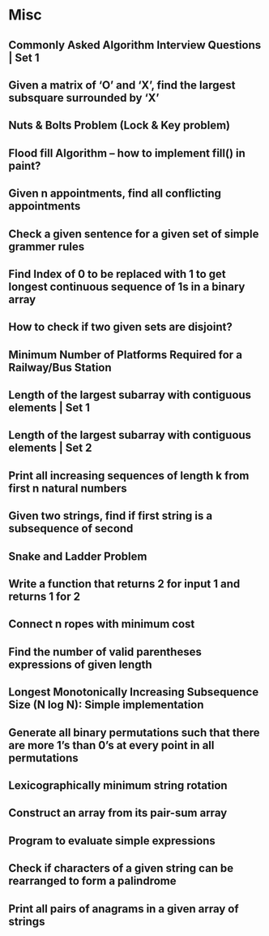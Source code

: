 # Misc

## Commonly Asked Algorithm Interview Questions | Set 1
## Given a matrix of ‘O’ and ‘X’, find the largest subsquare surrounded by ‘X’
## Nuts & Bolts Problem (Lock & Key problem)
## Flood fill Algorithm – how to implement fill() in paint?
## Given n appointments, find all conflicting appointments
## Check a given sentence for a given set of simple grammer rules
## Find Index of 0 to be replaced with 1 to get longest continuous sequence of 1s in a binary array
## How to check if two given sets are disjoint?
## Minimum Number of Platforms Required for a Railway/Bus Station
## Length of the largest subarray with contiguous elements | Set 1
## Length of the largest subarray with contiguous elements | Set 2
## Print all increasing sequences of length k from first n natural numbers
## Given two strings, find if first string is a subsequence of second
## Snake and Ladder Problem
## Write a function that returns 2 for input 1 and returns 1 for 2
## Connect n ropes with minimum cost
## Find the number of valid parentheses expressions of given length
## Longest Monotonically Increasing Subsequence Size (N log N): Simple implementation
## Generate all binary permutations such that there are more 1’s than 0’s at every point in all permutations
## Lexicographically minimum string rotation
## Construct an array from its pair-sum array
## Program to evaluate simple expressions
## Check if characters of a given string can be rearranged to form a palindrome
## Print all pairs of anagrams in a given array of strings

